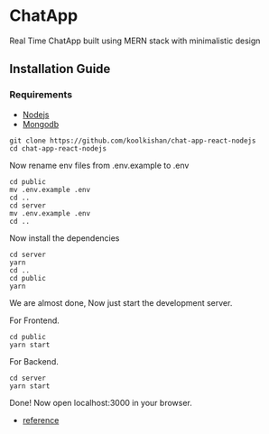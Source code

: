 # ChatApp 
Real Time ChatApp built using MERN stack with minimalistic design 

## Installation Guide

### Requirements
- [Nodejs](https://nodejs.org/en/download)
- [Mongodb](https://www.mongodb.com/docs/manual/administration/install-community/)


```shell
git clone https://github.com/koolkishan/chat-app-react-nodejs
cd chat-app-react-nodejs
```
Now rename env files from .env.example to .env
```shell
cd public
mv .env.example .env
cd ..
cd server
mv .env.example .env
cd ..
```

Now install the dependencies
```shell
cd server
yarn
cd ..
cd public
yarn
```
We are almost done, Now just start the development server.

For Frontend.
```shell
cd public
yarn start
```
For Backend.

```shell
cd server
yarn start
```

Done! Now open localhost:3000 in your browser.

- [reference](https://www.youtube.com/watch?v=otaQKODEUFs)

